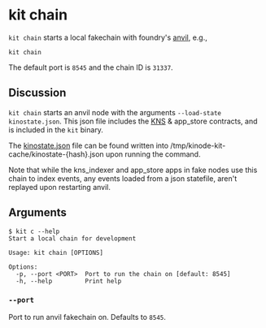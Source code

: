 # kit chain

`kit chain` starts a local fakechain with foundry's [anvil](https://github.com/foundry-rs/foundry/tree/master/crates/anvil), e.g.,

```
kit chain
```

The default port is `8545` and the chain ID is `31337`.

## Discussion

`kit chain` starts an anvil node with the arguments `--load-state kinostate.json`.
This json file includes the [KNS](https://github.com/kinode-dao/KNS) & app_store contracts, and is included in the `kit` binary.

The [kinostate.json](https://github.com/kinode-dao/kit/blob/master/src/chain/kinostate.json) file can be found written into /tmp/kinode-kit-cache/kinostate-{hash}.json upon running the command.

Note that while the kns_indexer and app_store apps in fake nodes use this chain to index events, any events loaded from a json statefile, aren't replayed upon restarting anvil.

## Arguments

```
$ kit c --help
Start a local chain for development

Usage: kit chain [OPTIONS]

Options:
  -p, --port <PORT>  Port to run the chain on [default: 8545]
  -h, --help         Print help
```

### `--port`

Port to run anvil fakechain on.
Defaults to `8545`.
